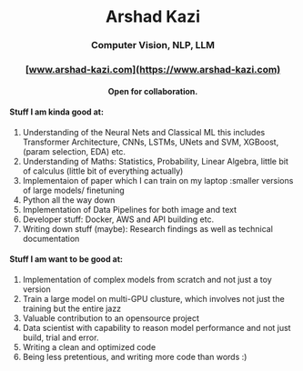 <div align='center'>
<h1>Arshad Kazi</h1>
 <h3>Computer Vision, NLP, LLM</h3>

 
### [www.arshad-kazi.com](https://www.arshad-kazi.com)
  #### Open for collaboration.



  
</div>


  
#### Stuff I am kinda good at:  
  
 </div>
 
1) Understanding of the Neural Nets and Classical ML this includes Transformer Architecture, CNNs, LSTMs, UNets and SVM, XGBoost, (param selection, EDA) etc.
2) Understanding of Maths: Statistics, Probability, Linear Algebra, little bit of calculus (little bit of everything actually)
3) Implementaion of paper which I can train on my laptop :smaller versions of large models/ finetuning
4) Python all the way down
5) Implementation of Data Pipelines for both image and text
6) Developer stuff: Docker, AWS and API building etc.
7) Writing down stuff (maybe): Research findings as well as technical documentation



#### Stuff I am want to be good at:
 </div>

 1) Implementation of complex models from scratch and not just a toy version
 2) Train a large model on multi-GPU clusture, which involves not just the training but the entire jazz
 3) Valuable contribution to an opensource project
 4) Data scientist with capability to reason model performance and not just build, trial and error.
 5) Writing a clean and optimized code
 6) Being less pretentious, and writing more code than words :)

<div align='center'>

